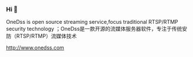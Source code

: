 ### Hi 👋

<!--
**onedss/onedss** is a ✨ _special_ ✨ repository because its `README.md` (this file) appears on your GitHub profile.

Here are some ideas to get you started:

- 🔭 I’m currently working on ...
- 🌱 I’m currently learning ...
- 👯 I’m looking to collaborate on ...
- 🤔 I’m looking for help with ...
- 💬 Ask me about ...
- 📫 How to reach me: ...
- 😄 Pronouns: ...
- ⚡ Fun fact: ...
-->

OneDss is open source streaming service,focus traditional RTSP/RTMP security technology ；OneDss是一款开源的流媒体服务器软件，专注于传统安防（RTSP/RTMP）流媒体技术

http://www.onedss.com
